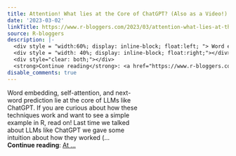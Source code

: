 ```yaml
---
title: Attention! What lies at the Core of ChatGPT? (Also as a Video!)
date: '2023-03-02'
linkTitle: https://www.r-bloggers.com/2023/03/attention-what-lies-at-the-core-of-chatgpt-also-as-a-video/
source: R-bloggers
description: |-
  <div style = "width:60%; display: inline-block; float:left; "> Word embedding, self-attention, and next-word prediction lie at the core of LLMs like ChatGPT. If you are curious about how these techniques work and want to see a simple example in R, read on! Last time we talked about LLMs like ChatGPT we gave some intuition about how they worked (...</div>
  <div style = "width: 40%; display: inline-block; float:right;"></div>
  <div style="clear: both;"></div>
  <strong>Continue reading</strong>: <a href="https://www.r-bloggers.com/2023/03/attention-what-lies-at-the-core-of-chatgpt-also-as-a-video/">At ...
disable_comments: true
---
```

<div style = "width:60%; display: inline-block; float:left; "> Word embedding, self-attention, and next-word prediction lie at the core of LLMs like ChatGPT. If you are curious about how these techniques work and want to see a simple example in R, read on! Last time we talked about LLMs like ChatGPT we gave some intuition about how they worked (...</div>
<div style = "width: 40%; display: inline-block; float:right;"></div>
<div style="clear: both;"></div>
<strong>Continue reading</strong>: <a href="https://www.r-bloggers.com/2023/03/attention-what-lies-at-the-core-of-chatgpt-also-as-a-video/">At ...